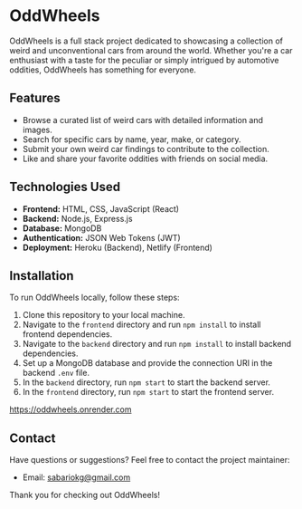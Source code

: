 # OddWheels

OddWheels is a full stack project dedicated to showcasing a collection of weird and unconventional cars from around the world. Whether you're a car enthusiast with a taste for the peculiar or simply intrigued by automotive oddities, OddWheels has something for everyone.

## Features

- Browse a curated list of weird cars with detailed information and images.
- Search for specific cars by name, year, make, or category.
- Submit your own weird car findings to contribute to the collection.
- Like and share your favorite oddities with friends on social media.

## Technologies Used

- **Frontend:** HTML, CSS, JavaScript (React)
- **Backend:** Node.js, Express.js
- **Database:** MongoDB
- **Authentication:** JSON Web Tokens (JWT)
- **Deployment:** Heroku (Backend), Netlify (Frontend)

## Installation

To run OddWheels locally, follow these steps:

1. Clone this repository to your local machine.
2. Navigate to the `frontend` directory and run `npm install` to install frontend dependencies.
3. Navigate to the `backend` directory and run `npm install` to install backend dependencies.
4. Set up a MongoDB database and provide the connection URI in the backend `.env` file.
5. In the `backend` directory, run `npm start` to start the backend server.
6. In the `frontend` directory, run `npm start` to start the frontend server.

https://oddwheels.onrender.com

## Contact

Have questions or suggestions? Feel free to contact the project maintainer:

- Email: sabariokg@gmail.com

Thank you for checking out OddWheels!
